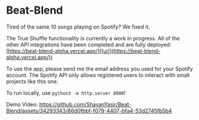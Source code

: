 # Beat-Blend
Tired of the same 10 songs playing on Spotify? We fixed it.


The True Shuffle functionality is currently a work in progress. All of the other API integrations have been completed and are fully deployed: [https://beat-blend-alpha.vercel.app/]([url](https://beat-blend-alpha.vercel.app/))

To use the app, please send me the email address you used for your Spotify account. The Spotify API only allows registered users to interact with small projects like this one. 

To run locally, use `python3 -m http.server 8000`!

Demo Video:
https://github.com/ShayanYasir/Beat-Blend/assets/34293343/86d0fbbf-f079-4407-bfa4-53d2745fb5b4

